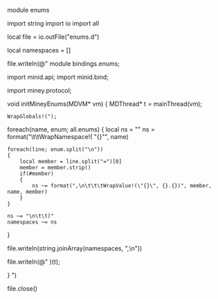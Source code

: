 module enumsimport stringimport ioimport alllocal file = io.outFile("enums.d")local namespaces = []file.writeln(@"module bindings.enums;import minid.api;import minid.bind;import miney.protocol;void initMineyEnums(MDVM* vm){	MDThread* t = mainThread(vm);		WrapGlobals!(");foreach(name, enum; all.enums){	local ns = ""	ns = format("\t\tWrapNamespace!(		\"{}\"", name)	foreach(line; enum.split("\n"))	{		local member = line.split("=")[0]		member = member.strip()		if(#member)		{			ns ~= format(",\n\t\t\tWrapValue!(\"{}\", {}.{})", member, name, member)		}	}	ns ~= "\n\t\t)"	namespaces ~= ns}file.writeln(string.joinArray(namespaces, ",\n"))file.writeln(@"	)(t);	}")file.close()